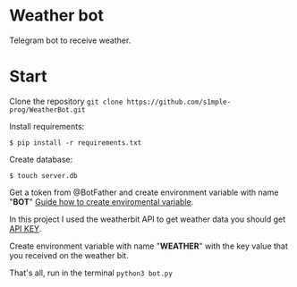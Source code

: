 # Weather bot

Telegram bot to receive weather.
# Start

Clone the repository `git clone https://github.com/s1mple-prog/WeatherBot.git`

Install requirements:

```
$ pip install -r requirements.txt  
```
Create database:
```
$ touch server.db
```

Get a token from @BotFather and create environment variable with name "**BOT**" [Guide how to create enviromental variable](https://www.twilio.com/blog/2017/01/how-to-set-environment-variables.html).

In this project I used the weatherbit API to get weather data you should get [API KEY](https://www.weatherbit.io/).

Create environment variable with name "**WEATHER**" with the key value that you received on the weather bit.

That's all, run in the terminal ` python3 bot.py `